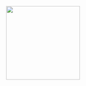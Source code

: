 <div id="header" align="center">
  <img src="https://media.giphy.com/media/yYSSBtDgbbRzq/giphy.gif" width="200"/>
</div>
